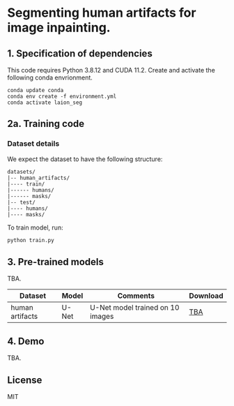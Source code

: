 # Segmenting human artifacts for image inpainting.

## 1. Specification of dependencies

This code requires Python 3.8.12 and CUDA 11.2. Create and activate the following conda envrionment.

```
conda update conda
conda env create -f environment.yml
conda activate laion_seg
```

## 2a. Training code

### Dataset details
We expect the dataset to have the following structure:
```
datasets/
|-- human_artifacts/
|---- train/
|------ humans/
|------ masks/
|-- test/
|---- humans/
|---- masks/
```

To train model, run:

```python
python train.py

```

## 3. Pre-trained models

TBA.

| Dataset | Model  |  Comments | Download   |
| ---------- | ---------- | ---------- | ---------- |
| human artifacts |U-Net | U-Net model trained on 10 images | [TBA](TBA) |

## 4. Demo
TBA.

## License 
MIT